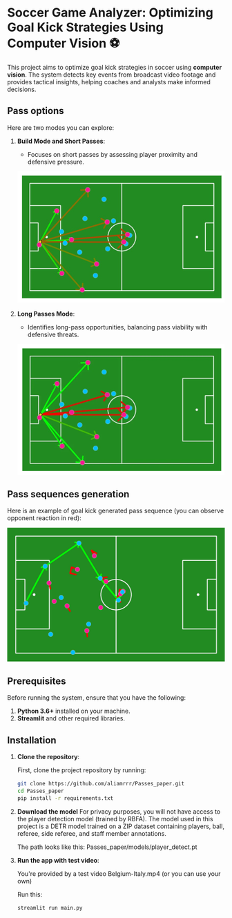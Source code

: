 # Soccer Game Analyzer: Optimizing Goal Kick Strategies Using Computer Vision ⚽

This project aims to optimize goal kick strategies in soccer using **computer vision**. The system detects key events from broadcast video footage and provides tactical insights, helping coaches and analysts make informed decisions.

## Pass options


Here are two modes you can explore:

1. **Build Mode and Short Passes**:
   - Focuses on short passes by assessing player proximity and defensive pressure.

   <p align="center">
     <img src="images/short.PNG" alt="Build Mode and Short Passes" />
   </p>

2. **Long Passes Mode**:
   - Identifies long-pass opportunities, balancing pass viability with defensive threats.

   <p align="center">
     <img src="images/long.PNG" alt="Long Passes Mode" />
   </p>

## Pass sequences generation

Here is an example of goal kick generated pass sequence (you can observe opponent reaction in red):

   <p align="center">
     <img src="images/real.jpg" alt="Build Mode and Short Passes" />
   </p>

## Prerequisites

Before running the system, ensure that you have the following:

1. **Python 3.6+** installed on your machine.
2. **Streamlit** and other required libraries.

## Installation


1. **Clone the repository**:
   
   First, clone the project repository by running:

   ```bash
   git clone https://github.com/aliamrrr/Passes_paper.git
   cd Passes_paper
   pip install -r requirements.txt

2. **Download the model**
   For privacy purposes, you will not have access to the player detection model (trained by RBFA). The model used in this project is a DETR model trained on a ZIP dataset containing players, ball, referee, side referee, and staff member annotations.

   The path looks like this:
   Passes_paper/models/player_detect.pt

4. **Run the app with test video**:
   
   You're provided by a test video Belgium-Italy.mp4 (or you can use your own)

   Run this:

   ```bash
   streamlit run main.py


